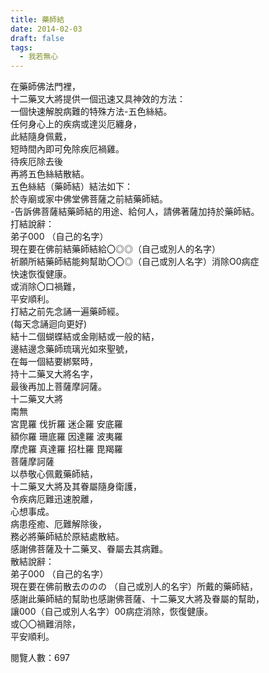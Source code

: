 ```yaml
---
title: 藥師結
date: 2014-02-03
draft: false
tags:
  - 我若無心
---
```

在藥師佛法門裡，  
十二藥叉大將提供一個迅速又具神效的方法：  
一個快速解脫病難的特殊方法-五色絲結。  
任何身心上的疾病或達災厄纏身，  
此結隨身佩戴，  
短時間內即可免除疾厄禍雞。  
待疾厄除去後  
再將五色絲結散結。  
五色絲結（藥師結）結法如下：  
於寺廟或家中佛堂佛菩薩之前結藥師結。  
-告訴佛菩薩結藥師結的用途、給何人，請佛著薩加持於藥師結。  
打結說辭：  
弟子000 （自己的名字）  
現在要在佛前結藥師結給〇◎◎（自己或別人的名字）  
祈願所結藥師結能夠幫助〇〇◎（自己或別人名字）消除O0病症  
快速恢復健康。  
或消除〇口禍難，  
平安順利。  
打結之前先念誦一遍藥師經。  
(每天念誦迴向更好)  
結十二個蝴蝶結或金剛結或一般的結，  
邊結邊念藥師琉璃光如來聖號，  
在每一個結要綁緊時，  
持十二藥叉大將名字，  
最後再加上菩薩摩訶薩。  
十二藥叉大將  
南無  
宮毘羅 伐折羅 迷企羅 安底羅  
額你羅 珊底羅 因達羅 波夷羅  
摩虎羅 真達羅 招杜羅 毘羯羅  
菩薩摩訶薩  
以恭敬心佩戴藥師結，  
十二藥叉大將及其眷屬隨身衛護，  
令疾病厄難迅速脫離，  
心想事成。  
病患痊癒、厄難解除後，  
務必將藥師結於原結處散結。  
感謝佛菩薩及十二藥叉、眷屬去其病難。  
散結說辭：  
弟子000 （自己的名字）  
現在要在佛前散去ののの （自己或別人的名宇）所戴的藥師結，  
感謝此藥師結的幫助也感謝佛菩薩、十二藥叉大將及眷屬的幫助，  
讓000（自己或別人名字）00病症消除，恢復健康。  
或〇〇禍難消除，  
平安順利。  

閱覽人數：697